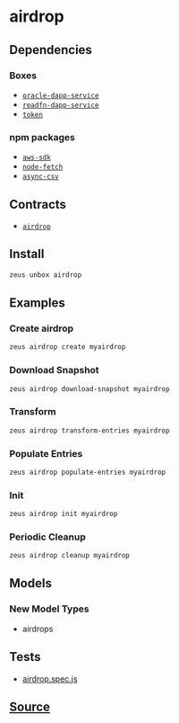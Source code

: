 
airdrop
====================







## Dependencies
### Boxes
* [`oracle-dapp-service`](oracle-dapp-service.md)
* [`readfn-dapp-service`](readfn-dapp-service.md)
* [`token`](token.md)
### npm packages
* [`aws-sdk`](http://npmjs.com/package/aws-sdk)
* [`node-fetch`](http://npmjs.com/package/node-fetch)
* [`async-csv`](http://npmjs.com/package/async-csv)

## Contracts
* [`airdrop`](https://github.com/liquidapps-io/zeus-sdk/tree/master/boxes/groups/economics/airdrop/contracts/eos/airdrop)
## Install
```bash
zeus unbox airdrop
```
## Examples
### Create airdrop
```bash
zeus airdrop create myairdrop
```
### Download Snapshot
```bash
zeus airdrop download-snapshot myairdrop
```
### Transform
```bash
zeus airdrop transform-entries myairdrop
```
### Populate Entries
```bash
zeus airdrop populate-entries myairdrop
```
### Init
```bash
zeus airdrop init myairdrop
```
### Periodic Cleanup
```bash
zeus airdrop cleanup myairdrop
```





## Models
### New Model Types
* airdrops


## Tests 
* [airdrop.spec.js](https://github.com/liquidapps-io/zeus-sdk/tree/master/boxes/groups/economics/airdrop/test/airdrop.spec.js)
## [Source](https://github.com/liquidapps-io/zeus-sdk/tree/master/boxes/groups/economics/airdrop)